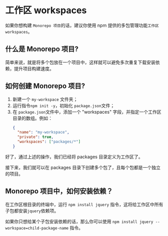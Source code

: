 # 工作区 workspaces

如果你想构建 `Monorepo 项目`的话，建议你使用 npm 提供的多包管理功能`工作区 workspaces`。

## 什么是 Monorepo 项目?

简单来说，就是将多个包放在一个项目中，这样就可以避免多次重复下载安装依赖，提升项目构建速度。

## 如何创建 Monorepo 项目?

1. 新建一个 `my-workspace` 文件夹；
2. 运行指令`npm init -y`，初始化 `package.json`文件；
3. 在 `package.json`文件中，添加一个 "workspaces" 字段，并指定一个工作区目录的数组。例如：
   ```json
   {
     "name": "my-workspace",
     "private": true,
     "workspaces": ["packages/*"]
   }
   ```

好了，通过上述的操作，我们已经将 packages 目录定义为工作区了。

接下来，我们就可以在 packages 目录下创建多个包了，且每个包都是一个独立的项目。

## Monorepo 项目中，如何安装依赖？

在工作区根目录的终端中，运行 `npm install jquery` 指令，这将给工作区中所有子包都安装`jquery`依赖项。

如果你只想给某个子包安装依赖的话，那么你可以使用 `npm install jquery --workspace=child-package-name` 指令。
